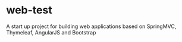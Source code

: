 # web-test
A start up project for building web applications based on SpringMVC, Thymeleaf, AngularJS and Bootstrap
